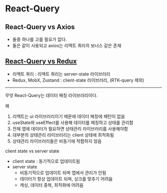 # React-Query

## React-Query vs Axios

- 둘중 하나를 고를 필요가 없다.
- 둘은 같이 사용되고 axios는 리액트 쿼리의 보너스 같은 존재

## [React-Query vs Redux](https://react-query-v3.tanstack.com/guides/does-this-replace-client-state#_top)

- 리액트 쿼리 : 리액트 쿼리는 server-state 라이브러리
- Redux, MobX, Zustand : client-state 라이브러리, (RTK-query 제외)

---

무엇
React-Query는 데이터 페칭 라이브러리이다.

왜

1. 리액트는 ui 라이브러리이기 때문에 데이터 페칭에 패턴이 없음
2. useState와 useEffect를 사용해 데이터를 페칭하고 상태를 관리함
3. 전체 앱에 데이터가 필요하면 상태관리 라이브러리를 사용해야함
4. 대부분의 상태관리 라이브러리는 client 상태에 최적화됨
5. 상태관리 라이브러리들은 비동기에 적합하지 않음

client state vs server state

- client state : 동기적으로 업데이트됨
- server state
  - 비동기적으로 업데이트 되며 앱에서 관리가 안됨
  - 데이터가 항상 업데이트 되며, 싱크를 맞추기 어려움
  - 캐싱, 데이터 중복, 최적화에 어려움
